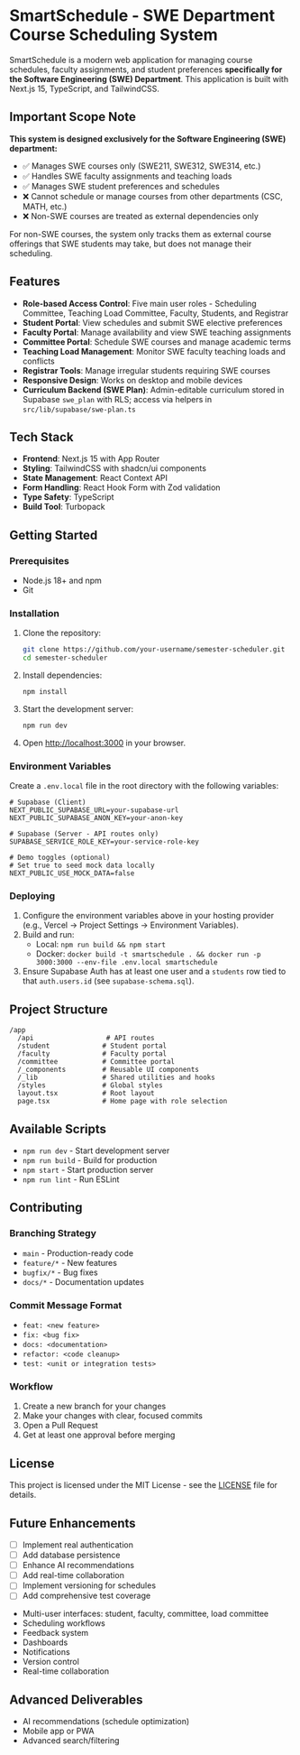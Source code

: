 # SmartSchedule - SWE Department Course Scheduling System

SmartSchedule is a modern web application for managing course schedules, faculty assignments, and student preferences **specifically for the Software Engineering (SWE) Department**. This application is built with Next.js 15, TypeScript, and TailwindCSS.

## Important Scope Note

**This system is designed exclusively for the Software Engineering (SWE) department:**

- ✅ Manages SWE courses only (SWE211, SWE312, SWE314, etc.)
- ✅ Handles SWE faculty assignments and teaching loads
- ✅ Manages SWE student preferences and schedules
- ❌ Cannot schedule or manage courses from other departments (CSC, MATH, etc.)
- ❌ Non-SWE courses are treated as external dependencies only

For non-SWE courses, the system only tracks them as external course offerings that SWE students may take, but does not manage their scheduling.

## Features

- **Role-based Access Control**: Five main user roles - Scheduling Committee, Teaching Load Committee, Faculty, Students, and Registrar
- **Student Portal**: View schedules and submit SWE elective preferences
- **Faculty Portal**: Manage availability and view SWE teaching assignments
- **Committee Portal**: Schedule SWE courses and manage academic terms
- **Teaching Load Management**: Monitor SWE faculty teaching loads and conflicts
- **Registrar Tools**: Manage irregular students requiring SWE courses
- **Responsive Design**: Works on desktop and mobile devices
- **Curriculum Backend (SWE Plan)**: Admin-editable curriculum stored in Supabase `swe_plan` with RLS; access via helpers in `src/lib/supabase/swe-plan.ts`

## Tech Stack

- **Frontend**: Next.js 15 with App Router
- **Styling**: TailwindCSS with shadcn/ui components
- **State Management**: React Context API
- **Form Handling**: React Hook Form with Zod validation
- **Type Safety**: TypeScript
- **Build Tool**: Turbopack

## Getting Started

### Prerequisites

- Node.js 18+ and npm
- Git

### Installation

1. Clone the repository:

   ```bash
   git clone https://github.com/your-username/semester-scheduler.git
   cd semester-scheduler
   ```

2. Install dependencies:

   ```bash
   npm install
   ```

3. Start the development server:

   ```bash
   npm run dev
   ```

4. Open [http://localhost:3000](http://localhost:3000) in your browser.

### Environment Variables

Create a `.env.local` file in the root directory with the following variables:

```env
# Supabase (Client)
NEXT_PUBLIC_SUPABASE_URL=your-supabase-url
NEXT_PUBLIC_SUPABASE_ANON_KEY=your-anon-key

# Supabase (Server - API routes only)
SUPABASE_SERVICE_ROLE_KEY=your-service-role-key

# Demo toggles (optional)
# Set true to seed mock data locally
NEXT_PUBLIC_USE_MOCK_DATA=false
```

### Deploying

1. Configure the environment variables above in your hosting provider (e.g., Vercel → Project Settings → Environment Variables).
2. Build and run:
   - Local: `npm run build && npm start`
   - Docker: `docker build -t smartschedule . && docker run -p 3000:3000 --env-file .env.local smartschedule`
3. Ensure Supabase Auth has at least one user and a `students` row tied to that `auth.users.id` (see `supabase-schema.sql`).

## Project Structure

```
/app
  /api                  # API routes
  /student             # Student portal
  /faculty             # Faculty portal
  /committee           # Committee portal
  /_components         # Reusable UI components
  /_lib                # Shared utilities and hooks
  /styles              # Global styles
  layout.tsx           # Root layout
  page.tsx             # Home page with role selection
```

## Available Scripts

- `npm run dev` - Start development server
- `npm run build` - Build for production
- `npm start` - Start production server
- `npm run lint` - Run ESLint

## Contributing

### Branching Strategy

- `main` - Production-ready code
- `feature/*` - New features
- `bugfix/*` - Bug fixes
- `docs/*` - Documentation updates

### Commit Message Format

- `feat: <new feature>`
- `fix: <bug fix>`
- `docs: <documentation>`
- `refactor: <code cleanup>`
- `test: <unit or integration tests>`

### Workflow

1. Create a new branch for your changes
2. Make your changes with clear, focused commits
3. Open a Pull Request
4. Get at least one approval before merging

## License

This project is licensed under the MIT License - see the [LICENSE](LICENSE) file for details.

## Future Enhancements

- [ ] Implement real authentication
- [ ] Add database persistence
- [ ] Enhance AI recommendations
- [ ] Add real-time collaboration
- [ ] Implement versioning for schedules
- [ ] Add comprehensive test coverage

- Multi-user interfaces: student, faculty, committee, load committee
- Scheduling workflows
- Feedback system
- Dashboards
- Notifications
- Version control
- Real-time collaboration

## Advanced Deliverables

- AI recommendations (schedule optimization)
- Mobile app or PWA
- Advanced search/filtering
